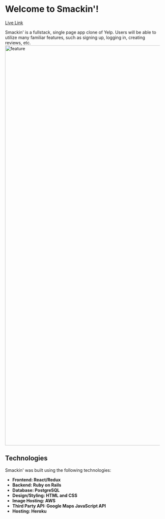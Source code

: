 # Welcome to Smackin'!

[Live Link](https://smackin.herokuapp.com/)

Smackin' is a fullstack, single page app clone of Yelp. Users will be able to utilize many familiar features, such as signing up, logging in, creating reviews, etc. 
<img width="1300" alt="feature" src="https://user-images.githubusercontent.com/94396944/165564489-e07b7ef3-6da6-442c-96d8-ad54e1cba40d.png">

## Technologies

Smackin' was built using the following technologies:
</br>
* <b>Frontend: React/Redux</b>
* <b>Backend: Ruby on Rails</b>
* <b>Database: PostgreSQL</b>
* <b>Design/Styling: HTML and CSS</b>
* <b>Image Hosting: AWS</b>
* <b>Third Party API: Google Maps JavaScript API</b>
* <b>Hosting: Heroku</b>
